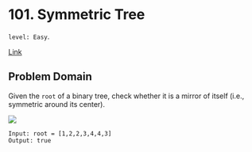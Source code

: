 # 101. Symmetric Tree

`level: Easy`.

[Link](https://leetcode.com/problems/symmetric-tree/)

## Problem Domain

Given the `root` of a binary tree, check whether it is a mirror of itself (i.e., symmetric around its center).

![](https://assets.leetcode.com/uploads/2021/02/19/symtree1.jpg)

```
Input: root = [1,2,2,3,4,4,3]
Output: true
```
